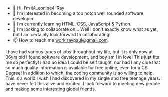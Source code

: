 - 👋 Hi, I’m @Leonine4-Ray
- 👀 I’m interested in becoming a top notch well rounded software developer.
- 🌱 I’m currently learning HTML, CSS, JavaScript & Python.
- 💞️ I’m looking to collaborate on... Well I don't exactly know what as yet, but I am certainly look forward to collaborating!
- 📫 How to reach me work.raypaul@gmail.com.

I have had various types of jobs throughout my life, but it is only now at 36yrs old I found software development, and boy am I in love!
This just fits me so perfectly!
I had no idea I could be self taught, nor had I any clue that so much quality information is available for free online, even for a CS Degree!
In addition to which, the coding community is so willing to help. This is a world I wish I had discovered in my single and free teenage years.
I have never felt this alive and excited. 
I look forward to meeting new people and making some interesting global friends.

<!---
Leonine4-Ray/Leonine4-Ray is a ✨ special ✨ repository because its `README.md` (this file) appears on your GitHub profile.
You can click the Preview link to take a look at your changes.
--->
